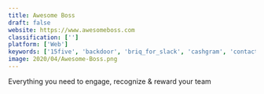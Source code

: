 ```yaml
---
title: Awesome Boss
draft: false 
website: https://www.awesomeboss.com
classification: ['']
platform: ['Web']
keywords: ['15five', 'backdoor', 'briq_for_slack', 'cashgram', 'contactually_relationship_insights_for_team', 'deed', 'everyonesocial', 'goco_team_feedback', 'hr_cloud_workmates', 'helpful', 'insight_employee_engagement', 'lattice_pulse', 'ludo', 'mercury', 'nomify', 'officevibe', 'postwire', 'report_nest', 'rewardful', 'sneek', 'sorry']
image: 2020/04/Awesome-Boss.png
---
```

Everything you need to engage, recognize & reward your team